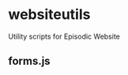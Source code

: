 # websiteutils
Utility scripts for Episodic Website

## forms.js

<link rel="stylesheet" href="https://cdn.jsdelivr.net/npm/intl-tel-input@18.2.1/build/css/intlTelInput.css">
<script src="https://cdn.jsdelivr.net/npm/intl-tel-input@18.2.1/build/js/intlTelInput.min.js"></script>
<script src="https://cdnjs.cloudflare.com/ajax/libs/jquery-validate/1.19.5/additional-methods.js"></script>
<script src="https://cdnjs.cloudflare.com/ajax/libs/jquery-validate/1.19.5/additional-methods.min.js"></script>
